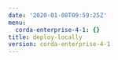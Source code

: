 ```yaml
---
date: '2020-01-08T09:59:25Z'
menu:
  corda-enterprise-4-1: {}
title: deploy-locally
version: corda-enterprise-4-1
---
```


